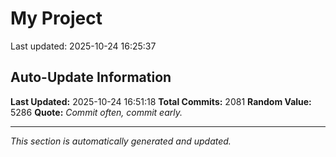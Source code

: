 # My Project


Last updated: 2025-10-24 16:25:37








































































































































































































































































































































































































































































































































































































































































































































































































































































































































































































































































































































































































































































































































































































































































































































































































































































































































































































































































































































































































































































































































































































































































































































































































































































































































































## Auto-Update Information

**Last Updated:** 2025-10-24 16:51:18
**Total Commits:** 2081
**Random Value:** 5286
**Quote:** _Commit often, commit early._

---
_This section is automatically generated and updated._